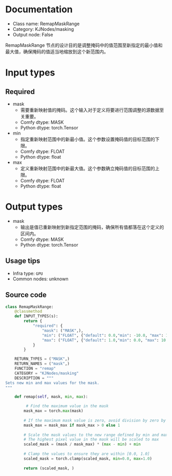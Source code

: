 
# Documentation
- Class name: RemapMaskRange
- Category: KJNodes/masking
- Output node: False

RemapMaskRange 节点的设计目的是调整掩码中的值范围至新指定的最小值和最大值，确保掩码的值适当地缩放到这个新范围内。

# Input types
## Required
- mask
    - 需要重新映射值的掩码。这个输入对于定义将要进行范围调整的源数据至关重要。
    - Comfy dtype: MASK
    - Python dtype: torch.Tensor
- min
    - 指定重新映射范围中的新最小值。这个参数设置掩码值的目标范围的下限。
    - Comfy dtype: FLOAT
    - Python dtype: float
- max
    - 定义重新映射范围中的新最大值。这个参数确立掩码值的目标范围的上限。
    - Comfy dtype: FLOAT
    - Python dtype: float

# Output types
- mask
    - 输出是值已重新映射到新指定范围的掩码，确保所有值都落在这个定义的区间内。
    - Comfy dtype: MASK
    - Python dtype: torch.Tensor


## Usage tips
- Infra type: `GPU`
- Common nodes: unknown


## Source code
```python
class RemapMaskRange:
    @classmethod
    def INPUT_TYPES(s):
        return {
            "required": {
                "mask": ("MASK",),
                "min": ("FLOAT", {"default": 0.0,"min": -10.0, "max": 1.0, "step": 0.01}),
                "max": ("FLOAT", {"default": 1.0,"min": 0.0, "max": 10.0, "step": 0.01}),
            }
        }

    RETURN_TYPES = ("MASK",)
    RETURN_NAMES = ("mask",)
    FUNCTION = "remap"
    CATEGORY = "KJNodes/masking"
    DESCRIPTION = """
Sets new min and max values for the mask.
"""

    def remap(self, mask, min, max):

         # Find the maximum value in the mask
        mask_max = torch.max(mask)
        
        # If the maximum mask value is zero, avoid division by zero by setting it to 1
        mask_max = mask_max if mask_max > 0 else 1
        
        # Scale the mask values to the new range defined by min and max
        # The highest pixel value in the mask will be scaled to max
        scaled_mask = (mask / mask_max) * (max - min) + min
        
        # Clamp the values to ensure they are within [0.0, 1.0]
        scaled_mask = torch.clamp(scaled_mask, min=0.0, max=1.0)
        
        return (scaled_mask, )

```
